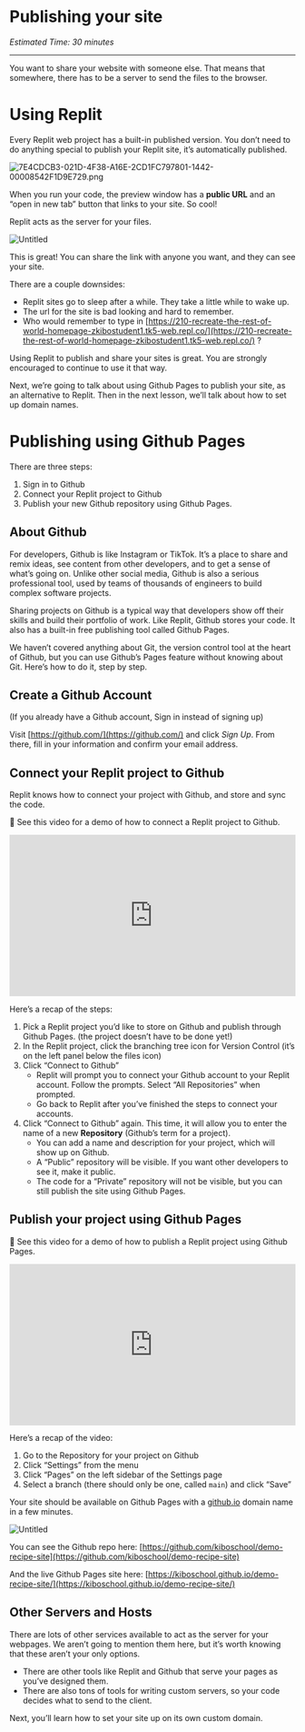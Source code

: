 # Publishing your site

*Estimated Time: 30 minutes*

---

You want to share your website with someone else. That means that somewhere, there has to be a server to send the files to the browser.

# Using Replit

Every Replit web project has a built-in published version. You don’t need to do anything special to publish your Replit site, it’s automatically published.

![7E4CDCB3-021D-4F38-A16E-2CD1FC797801-1442-00008542F1D9E729.png](/web-foundations-july-2022/publishing-and-sharing/publishing-your-site/e4cdcb3-021d-4f38-a16e-2cd1fc797801-1442-00008542f1d9e729.png)

When you run your code, the preview window has a **public URL** and an “open in new tab” button that links to your site. So cool!

Replit acts as the server for your files.

![Untitled](/web-foundations-july-2022/publishing-and-sharing/publishing-your-site/untitled.png)

This is great! You can share the link with anyone you want, and they can see your site.

There are a couple downsides:

- Replit sites go to sleep after a while. They take a little while to wake up.
- The url for the site is bad looking and hard to remember.
- Who would remember to type in [https://210-recreate-the-rest-of-world-homepage-zkibostudent1.tk5-web.repl.co/](https://210-recreate-the-rest-of-world-homepage-zkibostudent1.tk5-web.repl.co/) ?

Using Replit to publish and share your sites is great. You are strongly encouraged to continue to use it that way. 

Next, we’re going to talk about using Github Pages to publish your site, as an alternative to Replit. Then in the next lesson, we’ll talk about how to set up domain names.

# Publishing using Github Pages

There are three steps:

1. Sign in to Github
2. Connect your Replit project to Github
3. Publish your new Github repository using Github Pages.

## About Github

For developers, Github is like Instagram or TikTok. It’s a place to share and remix ideas, see content from other developers, and to get a sense of what’s going on. Unlike other social media, Github is also a serious professional tool, used by teams of thousands of engineers to build complex software projects.

Sharing projects on Github is a typical way that developers show off their skills and build their portfolio of work. Like Replit, Github stores your code. It also has a built-in free publishing tool called Github Pages.

We haven’t covered anything about Git, the version control tool at the heart of Github, but you can use Github’s Pages feature without knowing about Git. Here’s how to do it, step by step.

## Create a Github Account

(If you already have a Github account, Sign in instead of signing up)

Visit [https://github.com/](https://github.com/) and click *Sign Up*. From there, fill in your information and confirm your email address. 

## Connect your Replit project to Github

Replit knows how to connect your project with Github, and store and sync the code.

<aside>


🎥 See this video for a demo of how to connect a Replit project to Github.

</aside>

<div style="position: relative; padding-bottom: 56.25%; height: 0;"><iframe src="https://www.loom.com/embed/6667c2084db84febb4270ad11e4653f4" frameborder="0" webkitallowfullscreen mozallowfullscreen allowfullscreen style="position: absolute; top: 0; left: 0; width: 100%; height: 100%;"></iframe></div>

Here’s a recap of the steps:

1. Pick a Replit project you’d like to store on Github and publish through Github Pages. (the project doesn’t have to be done yet!)
2. In the Replit project, click the branching tree icon for Version Control (it’s on the left panel below the files icon)
3. Click “Connect to Github”
    - Replit will prompt you to connect your Github account to your Replit account. Follow the prompts. Select “All Repositories” when prompted.
    - Go back to Replit after you’ve finished the steps to connect your accounts.
4. Click “Connect to Github” again. This time, it will allow you to enter the name of a new **Repository** (Github’s term for a project).
    - You can add a name and description for your project, which will show up on Github.
    - A “Public” repository will be visible. If you want other developers to see it, make it public.
    - The code for a “Private” repository will not be visible, but you can still publish the site using Github Pages.

## Publish your project using Github Pages

<aside>


🎥 See this video for a demo of how to publish a Replit project using Github Pages.

</aside>

<div style="position: relative; padding-bottom: 56.25%; height: 0;"><iframe src="https://www.loom.com/embed/9a3a470646f84f2d9b2c512d6faf8c7a" frameborder="0" webkitallowfullscreen mozallowfullscreen allowfullscreen style="position: absolute; top: 0; left: 0; width: 100%; height: 100%;"></iframe></div>

Here’s a recap of the video:

1. Go to the Repository for your project on Github
2. Click “Settings” from the menu
3. Click “Pages” on the left sidebar of the Settings page
4. Select a branch (there should only be one, called `main`) and click “Save”

Your site should be available on Github Pages with a [github.io](http://github.io) domain name in a few minutes.

![Untitled](/web-foundations-july-2022/publishing-and-sharing/domains-and-hosting/untitled-1.png)

You can see the Github repo here: [https://github.com/kiboschool/demo-recipe-site](https://github.com/kiboschool/demo-recipe-site)

And the live Github Pages site here: [https://kiboschool.github.io/demo-recipe-site/](https://kiboschool.github.io/demo-recipe-site/)

## Other Servers and Hosts

There are lots of other services available to act as the server for your webpages. We aren’t going to mention them here, but it’s worth knowing that these aren’t your only options. 

- There are other tools like Replit and Github that serve your pages as you’ve designed them.
- There are also tons of tools for writing custom servers, so your code decides what to send to the client.

Next, you’ll learn how to set your site up on its own custom domain.
